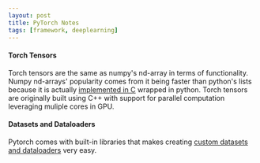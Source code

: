 ```yaml
---
layout: post
title: PyTorch Notes
tags: [framework, deeplearning]
---
```


#### Torch Tensors

Torch tensors are the same as numpy's nd-array in terms of functionality. Numpy nd-arrays' popularity comes from it being faster than 
python's lists because it is actually [implemented in C](https://github.com/numpy/numpy/tree/master/numpy/core/src) wrapped in python. Torch tensors are originally built using C++ with support for parallel computation leveraging muliple cores in GPU.

#### Datasets and Dataloaders

Pytorch comes with built-in libraries that makes creating [custom datasets and dataloaders](https://github.com/utkuozbulak/pytorch-custom-dataset-examples) very easy.
